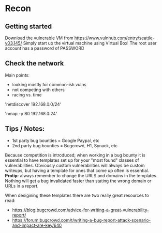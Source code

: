 # Recon

## Getting started
Download the vulnerable VM from https://www.vulnhub.com/entry/seattle-v03,145/
Simply start up the virtual machine using Virtual Box! The root user account has a password of PASSWORD

## Check the network
Main points:
- looking mostly for common-ish vulns
- not competing with others
- racing vs. time

'netdiscover 192.168.0.0/24'

'nmap -p 80 192.168.0.24'

## Tips / Notes:

- 1st party bug bounties = Google Paypal, etc
- 2nd party bug bounties = Bugcrowd, H1, Synack, etc

Because competition is introduced; when working in a bug bounty it is essential to have templates set up for your "most found" classes of vulnerabilities. Obviously custom vulnerabilities will always be custom writeups, but having a template for ones that come up often is essential. **Protip:** always remember to change the URLS and domains in the templates. Nothing will get a bug invalidated faster than stating the wrong domain or URLs in a report.

When desigining these templates there are two really great resources to read:

- https://blog.bugcrowd.com/advice-for-writing-a-great-vulnerability-report/
- https://forum.bugcrowd.com/t/writing-a-bug-report-attack-scenario-and-impact-are-key/640
